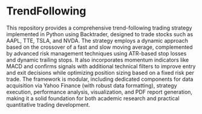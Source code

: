 # TrendFollowing
This repository provides a comprehensive trend-following trading strategy implemented in Python using Backtrader, designed to trade stocks such as AAPL, TTE, TSLA, and NVDA. The strategy employs a dynamic approach based on the crossover of a fast and slow moving average, complemented by advanced risk management techniques using ATR-based stop losses and dynamic trailing stops. It also incorporates momentum indicators like MACD and confirms signals with additional technical filters to improve entry and exit decisions while optimizing position sizing based on a fixed risk per trade. The framework is modular, including dedicated components for data acquisition via Yahoo Finance (with robust data formatting), strategy execution, performance analysis, visualization, and PDF report generation, making it a solid foundation for both academic research and practical quantitative trading development.
